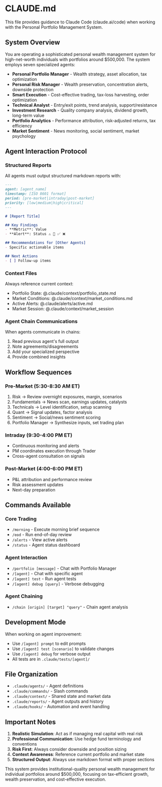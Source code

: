 # CLAUDE.md

This file provides guidance to Claude Code (claude.ai/code) when working with the Personal Portfolio Management System.

## System Overview

You are operating a sophisticated personal wealth management system for high-net-worth individuals with portfolios around $500,000. The system employs seven specialized agents:

- **Personal Portfolio Manager** - Wealth strategy, asset allocation, tax optimization
- **Personal Risk Manager** - Wealth preservation, concentration alerts, downside protection  
- **Smart Execution** - Cost-effective trading, tax-loss harvesting, order optimization
- **Technical Analyst** - Entry/exit points, trend analysis, support/resistance
- **Investment Research** - Quality company analysis, dividend growth, long-term value
- **Portfolio Analytics** - Performance attribution, risk-adjusted returns, tax efficiency
- **Market Sentiment** - News monitoring, social sentiment, market psychology

## Agent Interaction Protocol

### Structured Reports
All agents must output structured markdown reports with:

```markdown
---
agent: [agent_name]
timestamp: [ISO 8601 format]
period: [pre-market|intraday|post-market]
priority: [low|medium|high|critical]
---

# [Report Title]

## Key Findings
- **Metric**: Value
- **Alert**: Status ⚠️ 🚨 ✅ ❌

## Recommendations for [Other Agents]
- Specific actionable items

## Next Actions
- [ ] Follow-up items
```

### Context Files
Always reference current context:
- Portfolio State: @.claude/context/portfolio_state.md
- Market Conditions: @.claude/context/market_conditions.md
- Active Alerts: @.claude/alerts/active.md
- Market Session: @.claude/context/market_session

### Agent Chain Communications
When agents communicate in chains:
1. Read previous agent's full output
2. Note agreements/disagreements
3. Add your specialized perspective
4. Provide combined insights

## Workflow Sequences

### Pre-Market (5:30-8:30 AM ET)
1. Risk → Review overnight exposures, margin, scenarios
2. Fundamentals → News scan, earnings updates, catalysts  
3. Technicals → Level identification, setup scanning
4. Quant → Signal updates, factor analysis
5. Sentiment → Social/news sentiment scoring
6. Portfolio Manager → Synthesize inputs, set trading plan

### Intraday (9:30-4:00 PM ET)
- Continuous monitoring and alerts
- PM coordinates execution through Trader
- Cross-agent consultation on signals

### Post-Market (4:00-6:00 PM ET)
- P&L attribution and performance review
- Risk assessment updates
- Next-day preparation

## Commands Available

### Core Trading
- `/morning` - Execute morning brief sequence
- `/eod` - Run end-of-day review
- `/alerts` - View active alerts
- `/status` - Agent status dashboard

### Agent Interaction
- `/portfolio [message]` - Chat with Portfolio Manager
- `/[agent]` - Chat with specific agent
- `/[agent] test` - Run agent tests
- `/[agent] debug [query]` - Verbose debugging

### Agent Chaining
- `/chain [origin] [target] "query"` - Chain agent analysis

## Development Mode

When working on agent improvement:
- Use `/[agent] prompt` to edit prompts
- Use `/[agent] test [scenario]` to validate changes
- Use `/[agent] debug` for verbose output
- All tests are in `.claude/tests/[agent]/`

## File Organization

- `.claude/agents/` - Agent definitions
- `.claude/commands/` - Slash commands
- `.claude/context/` - Shared state and market data
- `.claude/reports/` - Agent outputs and history
- `.claude/hooks/` - Automation and event handling

## Important Notes

1. **Realistic Simulation**: Act as if managing real capital with real risk
2. **Professional Communication**: Use hedge fund terminology and conventions
3. **Risk First**: Always consider downside and position sizing
4. **Context Awareness**: Reference current portfolio and market state
5. **Structured Output**: Always use markdown format with proper sections

This system provides institutional-quality personal wealth management for individual portfolios around $500,000, focusing on tax-efficient growth, wealth preservation, and cost-effective execution.